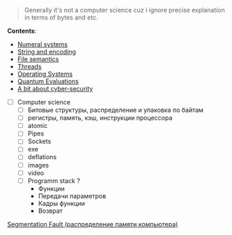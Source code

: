 > Generally it's not a computer science cuz i ignore precise explanation in terms of bytes and etc.

**Contents**:
* [Numeral systems](numeral-systems.md)
* [String and encoding](string-implementation.md)
* [File semantics](files.md)
* [Threads](threads.md)
* [Operating Systems](operating-systems.md)
* [Quantum Evaluations](quantum-evaluations.md)
* [A bit about cyber-security](cyber-security.md)

- [ ]  Computer science
    - [ ]  Битовые структуры, распределение и упаковка по байтам
    - [ ]  регистры, память, кэш, инструкции процессора
    - [ ]  atomic
    - [ ]  Pipes
    - [ ]  Sockets
    - [ ]  exe
    - [ ]  deflations
    - [ ]  images
    - [ ]  video
    - [ ]  Programm stack ?
	    - Функции
        - Передачи параметров
        - Кадры функции
        - Возврат
        
[Segmentation Fault (распределение памяти компьютера)](https://habr.com/ru/companies/nix/articles/277759/)
